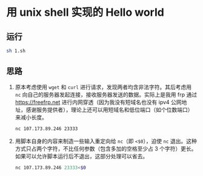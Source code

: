 # 用 unix shell 实现的 Hello world

## 运行

``` bash
sh 1.sh
```

## 思路

1. 原本考虑使用 `wget` 和 `curl` 进行请求，发现两者均含非法字符。其后考虑用 `nc` 向自己的服务器发起连接，接收服务器发送的数据。实际上是我用 frp 通过 <https://freefrp.net> 进行内网穿透（因为我没有短域名也没有 ipv4 公网地址，感谢服务提供者），理论上还可以用短域名和低位端口（如个位数端口）来减小长度。

    ```bash
    nc 107.173.89.246 23333
    ```

2. 用脚本自身的内容来制造一些输入重定向给 `nc`（即 `<$0`），迫使 `nc` 退出。这种方式只占两个字符，不比任何参数（包含多加的空格至少占 3 个字符）更长。如果可以允许脚本运行后不退出，这部分处理可以省去。

    ```bash
    nc 107.173.89.246 23333<$0
    ```

